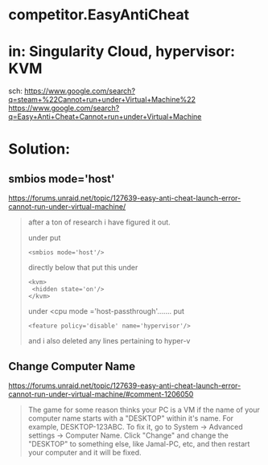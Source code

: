 # competitor.EasyAntiCheat
# in: Singularity Cloud, hypervisor: KVM
sch: https://www.google.com/search?q=steam+%22Cannot+run+under+Virtual+Machine%22 https://www.google.com/search?q=Easy+Anti+Cheat+Cannot+run+under+Virtual+Machine

# Solution:
## smbios mode='host'
https://forums.unraid.net/topic/127639-easy-anti-cheat-launch-error-cannot-run-under-virtual-machine/

>after a ton of research i have figured it out.
>
>under <os> put
>```
><smbios mode='host'/>
>```
>directly below that put this under <features>
>```
><kvm> 
>  <hidden state='on'/> 
></kvm>
>```
>under <cpu mode ='host-passthrough'....... put
>```
><feature policy='disable' name='hypervisor'/>
>```
>and i also deleted any lines pertaining to hyper-v

## Change Computer Name
https://forums.unraid.net/topic/127639-easy-anti-cheat-launch-error-cannot-run-under-virtual-machine/#comment-1206050
>The game for some reason thinks your PC is a VM if the name of your computer name starts with a "DESKTOP" within it's name. For example, DESKTOP-123ABC. To fix it, go to System -> Advanced settings -> Computer Name. Click "Change" and change the "DESKTOP" to something else, like Jamal-PC, etc, and then restart your computer and it will be fixed.
